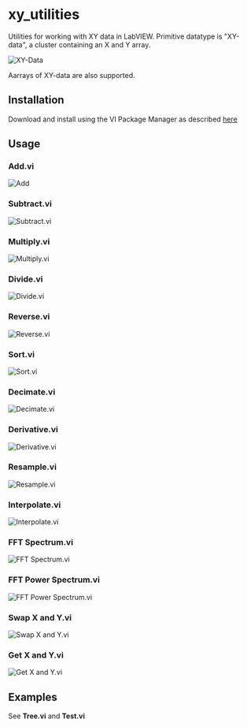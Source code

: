 # xy_utilities
Utilities for working with XY data in LabVIEW. Primitive datatype is "XY-data", a cluster containing an X and Y array.

![XY-Data](images/XY-Data.png)

Aarrays of XY-data are also supported.

## Installation
Download and install using the VI Package Manager as described [here](https://levylabpitt.github.io/)

## Usage
### Add.vi

![Add](images/Add.vi.png)

### Subtract.vi

![Subtract.vi](images/Subtract.vi.png)

### Multiply.vi

![Multiply.vi](images/Multiply.vi.png)

### Divide.vi

![Divide.vi](images/Divide.vi.png)

### Reverse.vi

![Reverse.vi](images/Reverse.vi.png)

### Sort.vi

![Sort.vi](images/Sort.vi.png)

### Decimate.vi

![Decimate.vi](images/Decimate.vi.png)

### Derivative.vi

![Derivative.vi](images/Derivative.vi.png)

### Resample.vi

![Resample.vi](images/Resample.vi.png)

### Interpolate.vi

![Interpolate.vi](images/Interpolate.vi.png)

### FFT Spectrum.vi

![FFT Spectrum.vi](images/FFT-Spectrum.vi.png)

### FFT Power Spectrum.vi

![FFT Power Spectrum.vi](images/FFT-Power-Spectrum.vi.png)

### Swap X and Y.vi

![Swap X and Y.vi](images/Swap-X-and-Y.vi.png)

### Get X and Y.vi

![Get X and Y.vi](images/Get-X-and-Y.vi.png)

## Examples
See **Tree.vi** and **Test.vi**
